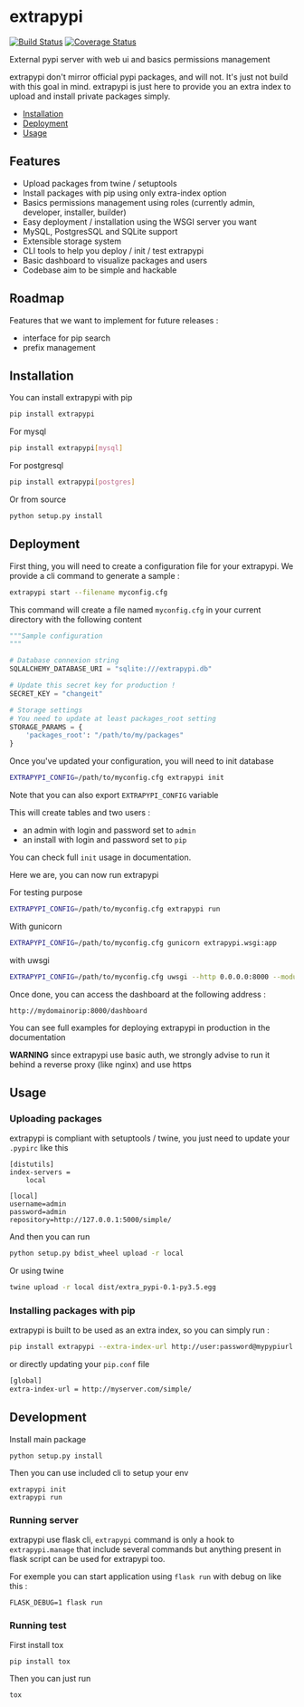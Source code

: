 # extrapypi

[![Build Status](https://travis-ci.org/karec/extrapypi.svg?branch=master)](https://travis-ci.org/karec/extrapypi)
[![Coverage Status](https://coveralls.io/repos/github/karec/extrapypi/badge.svg?branch=master)](https://coveralls.io/github/karec/extrapypi?branch=master)

External pypi server with web ui and basics permissions management

extrapypi don't mirror official pypi packages, and will not. It's just not build with 
this goal in mind.
extrapypi is just here to provide you an extra index to upload and install private packages
simply.


* [Installation](#Installation)
* [Deployment](#Deployment)
* [Usage](#Usage)


## Features

* Upload packages from twine / setuptools
* Install packages with pip using only extra-index option
* Basics permissions management using roles (currently admin, developer, installer, builder)
* Easy deployment / installation using the WSGI server you want
* MySQL, PostgresSQL and SQLite support
* Extensible storage system
* CLI tools to help you deploy / init / test extrapypi
* Basic dashboard to visualize packages and users
* Codebase aim to be simple and hackable

## Roadmap

Features that we want to implement for future releases :

* interface for pip search
* prefix management

## Installation

You can install extrapypi with pip

```bash
pip install extrapypi
```

For mysql 

```bash
pip install extrapypi[mysql]
```

For postgresql

```bash
pip install extrapypi[postgres]
```

Or from source 

```bash
python setup.py install
```

## Deployment

First thing, you will need to create a configuration file for your extrapypi. We provide 
a cli command to generate a sample :

```bash
extrapypi start --filename myconfig.cfg
```

This command will create a file named `myconfig.cfg` in your current directory with the following content 

```python
"""Sample configuration
"""

# Database connexion string
SQLALCHEMY_DATABASE_URI = "sqlite:///extrapypi.db"

# Update this secret key for production !
SECRET_KEY = "changeit"

# Storage settings
# You need to update at least packages_root setting
STORAGE_PARAMS = {
    'packages_root': "/path/to/my/packages"
}

```

Once you've updated your configuration, you will need to init database 

```bash
EXTRAPYPI_CONFIG=/path/to/myconfig.cfg extrapypi init
```

Note that you can also export `EXTRAPYPI_CONFIG` variable

This will create tables and two users : 

* an admin with login and password set to `admin`
* an install with login and password set to `pip`

You can check full `init` usage in documentation.


Here we are, you can now run extrapypi

For testing purpose 

```bash
EXTRAPYPI_CONFIG=/path/to/myconfig.cfg extrapypi run
```

With gunicorn

```bash
EXTRAPYPI_CONFIG=/path/to/myconfig.cfg gunicorn extrapypi.wsgi:app
```

with uwsgi

```bash
EXTRAPYPI_CONFIG=/path/to/myconfig.cfg uwsgi --http 0.0.0.0:8000 --module extrapypi.wsgi:app
```

Once done, you can access the dashboard at the following address :

`http://mydomainorip:8000/dashboard`

You can see full examples for deploying extrapypi in production in the documentation


**WARNING** since extrapypi use basic auth, we strongly advise to run it behind a reverse proxy (like nginx) and use 
https

## Usage


### Uploading packages

extrapypi is compliant with setuptools / twine, you just need to update your `.pypirc` like this

```
[distutils]
index-servers =
    local

[local]
username=admin
password=admin
repository=http://127.0.0.1:5000/simple/
```

And then you can run

```bash
python setup.py bdist_wheel upload -r local
```

Or using twine

```bash
twine upload -r local dist/extra_pypi-0.1-py3.5.egg
```

### Installing packages with pip

extrapypi is built to be used as an extra index, so you can simply run :

```bash
pip install extrapypi --extra-index-url http://user:password@mypypiurl.org/simple/ 
```

or directly updating your `pip.conf` file 

```bash
[global]
extra-index-url = http://myserver.com/simple/
```


## Development

Install main package

```
python setup.py install
```

Then you can use included cli to setup your env

```
extrapypi init
extrapypi run
```

### Running server

extrapypi use flask cli, `extrapypi` command is only a hook to `extrapypi.manage` that include several commands 
but anything present in flask script can be used for extrapypi too.

For exemple you can start application using `flask run` with debug on like this :

```
FLASK_DEBUG=1 flask run
```

### Running test


First install tox

```
pip install tox
```

Then you can just run 

```
tox
```
